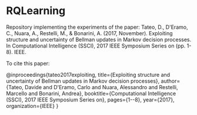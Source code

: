 # RQLearning
Repository implementing the experiments of the paper:
Tateo, D., D'Eramo, C., Nuara, A., Restelli, M., & Bonarini, A. (2017, November). Exploiting structure and uncertainty of Bellman updates in Markov decision processes. In Computational Intelligence (SSCI), 2017 IEEE Symposium Series on (pp. 1-8). IEEE.

To cite this paper:

@inproceedings{tateo2017exploiting,
  title={Exploiting structure and uncertainty of Bellman updates in Markov decision processes},
  author={Tateo, Davide and D'Eramo, Carlo and Nuara, Alessandro and Restelli, Marcello and Bonarini, Andrea},
  booktitle={Computational Intelligence (SSCI), 2017 IEEE Symposium Series on},
  pages={1--8},
  year={2017},
  organization={IEEE}
}
